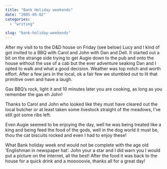 ```yaml
---
title: "Bank Holiday weekends"
date: "2005-05-02"
categories:
  - "writing"

slug: "bank-holiday-weekends"
---
```


After my visit to to the D&D house on Friday (see below) Lucy and I kind of got invited to a BBQ with Carol and John with Dan and Dell. It started out a bit on the strange side trying to get Augie down to the pub and onto the house without the use of a cab but the ever adventure seaking Dan and I opted to walk and what a good decision. Weather was top notch and worth effort. After a few jars in the local, ok a fair few we stumbled out to lit that primitive oven and have a laugh.
<!-- ![Nice hand placement Dan!](/images/bbq1.jpg)   -->
Gas BBQ’s rock, light it and 10 minutes later you are cooking, as long as you remember the gas eh John!
<!-- ![Stawberries already](/images/bbq2.jpg)   -->
Thanks to Carol and John who looked like they must have cleared out the local butcher or at least taken some livestock straight of the meadows, I’ve still got some ribs left.
<!-- ![Feed and fueled](/images/bbq3.jpg)   -->
Even Augie seemed to be enjoying the day, well he was being treated like a king and being feed the food of the gods, well in the dog world it must be, thou the cat biscuits rocked and even I had to enjoy these!
<!-- ![Told you I would get you!](/images/john.jpg)   -->
What Bank holiday week end would not be complete with the age old ‘Englishman in newspaper hat’. John your a star and I did warn you I would put a picture on the internet, all the best!
After the food it was back to the house for a quick drink and a mooooovie, thanks all for a great day!
